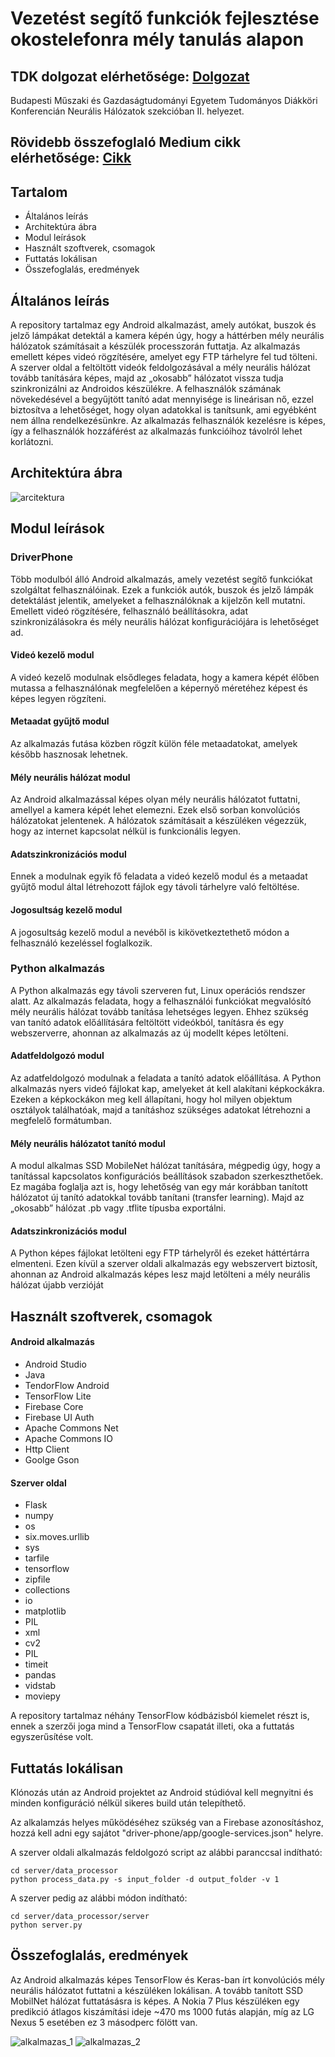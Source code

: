 # Vezetést segítő funkciók fejlesztése okostelefonra mély tanulás alapon

## TDK dolgozat elérhetősége: [Dolgozat](http://tdk.bme.hu/VIK/Neural/Vezetest-segito-funkciok-fejlesztese)
 Budapesti Műszaki és Gazdaságtudományi Egyetem Tudományos Diákköri Konferencián Neurális Hálózatok szekcióban II. helyezet.

## Rövidebb összefoglaló Medium cikk elérhetősége: [Cikk](https://medium.com/@SmartLabAI/vezet%C3%A9st-seg%C3%ADt%C5%91-funkci%C3%B3k-fejleszt%C3%A9se-okostelefonra-m%C3%A9ly-tanul%C3%A1s-alapon-c4f42f0423ca)

## Tartalom

- Általános leírás
- Architektúra ábra
- Modul leírások
- Használt szoftverek, csomagok
- Futtatás lokálisan 
- Összefoglalás, eredmények

## Általános leírás
A repository tartalmaz egy Android alkalmazást, amely autókat, buszok és jelző lámpákat detektál a kamera képén úgy, hogy a háttérben mély neurális hálózatok számításait a készülék processzorán futtatja. Az alkalmazás emellett képes videó rögzítésére, amelyet egy FTP tárhelyre fel tud tölteni. A szerver oldal a feltöltött videók feldolgozásával a mély neurális hálózat tovább tanítására képes, majd az „okosabb” hálózatot vissza tudja szinkronizálni az Androidos készülékre. A felhasználók számának növekedésével a begyűjtött tanító adat mennyisége is lineárisan nő, ezzel biztosítva a lehetőséget, hogy olyan adatokkal is tanítsunk, ami egyébként nem állna rendelkezésünkre. Az alkalmazás felhasználók kezelésre is képes, így a felhasználók hozzáférést az alkalmazás funkcióihoz távolról lehet korlátozni.

## Architektúra ábra
![arcitektura](pics/deployment.png)

## Modul leírások

### DriverPhone 
Több modulból álló Android alkalmazás, amely vezetést segítő funkciókat szolgáltat felhasználóinak. Ezek a funkciók autók, buszok és jelző lámpák detektálást jelentik, amelyeket a felhasználóknak a kijelzőn kell mutatni. Emellett videó rögzítésére, felhasználó beállításokra, adat szinkronizálásokra és mély neurális hálózat konfigurációjára is lehetőséget ad. 

#### Videó kezelő modul 
A videó kezelő modulnak elsődleges feladata, hogy a kamera képét élőben mutassa a felhasználónak megfelelően a képernyő méretéhez képest és képes legyen rögzíteni.

#### Metaadat gyűjtő modul 
Az alkalmazás futása közben rögzít külön féle metaadatokat, amelyek később hasznosak lehetnek.

#### Mély neurális hálózat modul 
Az Android alkalmazással képes olyan mély neurális hálózatot futtatni, amellyel a kamera képét lehet elemezni. Ezek első sorban konvolúciós hálózatokat jelentenek. A hálózatok számításait a készüléken végezzük, hogy az internet kapcsolat nélkül is funkcionális legyen.

#### Adatszinkronizációs modul 
Ennek a modulnak egyik fő feladata a videó kezelő modul és a metaadat gyűjtő modul által létrehozott fájlok egy távoli tárhelyre való feltöltése.

#### Jogosultság kezelő modul 
A jogosultság kezelő modul a nevéből is kikövetkeztethető módon a felhasználó kezeléssel foglalkozik. 
### Python alkalmazás 
A Python alkalmazás egy távoli szerveren fut, Linux operációs rendszer alatt. Az alkalmazás feladata, hogy a felhasználói funkciókat megvalósító mély neurális hálózat tovább tanítása lehetséges legyen. Ehhez szükség van tanító adatok előállítására feltöltött videókból, tanításra és egy webszerverre, ahonnan az alkalmazás az új modellt képes letölteni.  

#### Adatfeldolgozó modul 
Az adatfeldolgozó modulnak a feladata a tanító adatok előállítása. A Python alkalmazás nyers videó fájlokat kap, amelyeket át kell alakítani képkockákra. Ezeken a képkockákon meg kell állapítani, hogy hol milyen objektum osztályok találhatóak, majd a tanításhoz szükséges adatokat létrehozni a megfelelő formátumban. 

#### Mély neurális hálózatot tanító modul 
A modul alkalmas SSD MobileNet hálózat tanítására, mégpedig úgy, hogy a tanítással kapcsolatos konfigurációs beállítások szabadon szerkeszthetőek. Ez magába foglalja azt is, hogy lehetőség van egy már korábban tanított hálózatot új tanító adatokkal tovább tanítani (transfer learning). Majd az „okosabb” hálózat .pb vagy .tflite típusba exportálni. 

#### Adatszinkronizációs modul 
A Python képes fájlokat letölteni egy FTP tárhelyről és ezeket háttértárra elmenteni. Ezen kívül a szerver oldali alkalmazás egy webszervert biztosít, ahonnan az Android alkalmazás képes lesz majd letölteni a mély neurális hálózat újabb verzióját

## Használt szoftverek, csomagok
#### Android alkalmazás
- Android Studio
- Java
- TendorFlow Android
- TensorFlow Lite
- Firebase Core
- Firebase UI Auth
- Apache Commons Net
- Apache Commons IO
- Http Client 
- Goolge Gson

#### Szerver oldal
- Flask
- numpy
- os
- six.moves.urllib
- sys
- tarfile
- tensorflow
- zipfile
- collections
- io
- matplotlib
- PIL
- xml
- cv2
- PIL
- timeit
- pandas
- vidstab
- moviepy

A repository tartalmaz néhány TensorFlow kódbázisból kiemelet részt is, ennek a szerzői joga mind a TensorFlow csapatát illeti, oka a futtatás egyszerűsítése volt.

## Futtatás lokálisan 
Klónozás után az Android projektet az Android stúdióval kell megnyitni és minden konfiguráció nélkül sikeres build után telepíthető. 

Az alkalamzás helyes működéséhez szükség van a Firebase azonosításhoz, hozzá kell adni egy sajátot "driver-phone/app/google-services.json" helyre.

A szerver oldali alkalmazás feldolgozó script az alábbi paranccsal indítható:
```
cd server/data_processor
python process_data.py -s input_folder -d output_folder -v 1
```
A szerver pedig az alábbi módon indítható:
```
cd server/data_processor/server
python server.py
```

## Összefoglalás, eredmények

Az Android alkalmazás képes TensorFlow és Keras-ban írt konvolúciós mély neurális hálózatot futtatni a készüléken lokálisan. A tovább tanított SSD MobilNet hálózat futtatásásra is képes. A Nokia 7 Plus készüléken egy predikció átlagos kiszámítási ideje ~470 ms 1000 futás alapján, míg az LG Nexus 5 esetében ez 3 másodperc fölött van.

![alkalmazas_1](pics/alkalmazas_1.PNG)
![alkalmazas_2](pics/alkalmazas_2.PNG)
